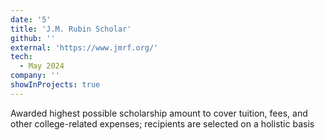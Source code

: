 ```yaml
---
date: '5'
title: 'J.M. Rubin Scholar'
github: ''
external: 'https://www.jmrf.org/'
tech:
  - May 2024
company: ''
showInProjects: true
---
```


Awarded highest possible scholarship amount to cover tuition, fees, and other college-related expenses; recipients are selected on a holistic basis
